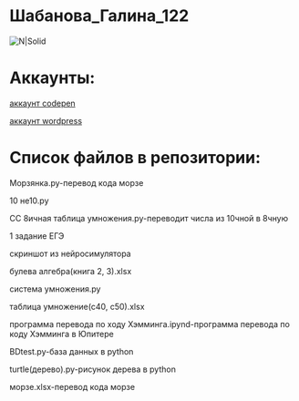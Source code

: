 # Шабанова_Галина_122
![N|Solid](https://scientificrussia.ru/images/b/teb-full.jpg)
# Аккаунты:


[аккаунт codepen](https://codepen.io/Galua122)


[аккаунт wordpress](https://wordpress.com/home/reallife979489743.wordpress.com)
 
 
# Список файлов в репозитории:


Морзянка.py-перевод кода морзе


10 не10.py


СС 8ичная таблица умножения.py-переводит числа из 10чной в 8чную


1 задание ЕГЭ


скриншот из нейросимулятора


булева алгебра(книга 2, 3).xlsx


система умножения.py


таблица умножение(с40, с50).xlsx


программа перевода по ходу Хэмминга.ipynd-программа перевода по коду Хэмминга в Юпитере


BDtest.py-база данных в python


turtle(дерево).py-рисунок дерева в python


морзе.xlsx-перевод кода морзе

